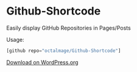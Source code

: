 Github-Shortcode
================

Easily display GitHub Repositories in Pages/Posts 

Usage:

```javascript
[github repo="octalmage/Github-Shortcode"]
```

[Download on WordPress.org](http://wordpress.org/plugins/github-shortcode/)

